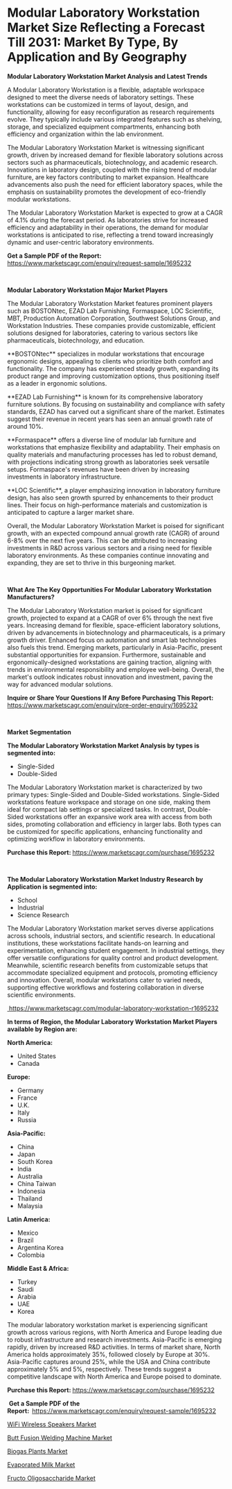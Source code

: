 <p><h1>Modular Laboratory Workstation Market Size Reflecting a Forecast Till 2031: Market By Type, By Application and By Geography</h1></p><p><strong>Modular Laboratory Workstation Market Analysis and Latest Trends</strong></p>
<p><p>A Modular Laboratory Workstation is a flexible, adaptable workspace designed to meet the diverse needs of laboratory settings. These workstations can be customized in terms of layout, design, and functionality, allowing for easy reconfiguration as research requirements evolve. They typically include various integrated features such as shelving, storage, and specialized equipment compartments, enhancing both efficiency and organization within the lab environment.</p><p>The Modular Laboratory Workstation Market is witnessing significant growth, driven by increased demand for flexible laboratory solutions across sectors such as pharmaceuticals, biotechnology, and academic research. Innovations in laboratory design, coupled with the rising trend of modular furniture, are key factors contributing to market expansion. Healthcare advancements also push the need for efficient laboratory spaces, while the emphasis on sustainability promotes the development of eco-friendly modular workstations.</p><p>The Modular Laboratory Workstation Market is expected to grow at a CAGR of 4.1% during the forecast period. As laboratories strive for increased efficiency and adaptability in their operations, the demand for modular workstations is anticipated to rise, reflecting a trend toward increasingly dynamic and user-centric laboratory environments.</p></p>
<p><strong>Get a Sample PDF of the Report:&nbsp;</strong> <a href="https://www.marketscagr.com/enquiry/request-sample/1695232?utm_campaign=1285&utm_medium=2&utm_source=Github&utm_content=ia&utm_term=18102024&utm_id=modular-laboratory-workstation">https://www.marketscagr.com/enquiry/request-sample/1695232</a></p>
<p>&nbsp;</p>
<p><strong>Modular Laboratory Workstation Major Market Players</strong></p>
<p><p>The Modular Laboratory Workstation Market features prominent players such as BOSTONtec, EZAD Lab Furnishing, Formaspace, LOC Scientific, MBT, Production Automation Corporation, Southwest Solutions Group, and Workstation Industries. These companies provide customizable, efficient solutions designed for laboratories, catering to various sectors like pharmaceuticals, biotechnology, and education.</p><p>**BOSTONtec** specializes in modular workstations that encourage ergonomic designs, appealing to clients who prioritize both comfort and functionality. The company has experienced steady growth, expanding its product range and improving customization options, thus positioning itself as a leader in ergonomic solutions.</p><p>**EZAD Lab Furnishing** is known for its comprehensive laboratory furniture solutions. By focusing on sustainability and compliance with safety standards, EZAD has carved out a significant share of the market. Estimates suggest their revenue in recent years has seen an annual growth rate of around 10%.</p><p>**Formaspace** offers a diverse line of modular lab furniture and workstations that emphasize flexibility and adaptability. Their emphasis on quality materials and manufacturing processes has led to robust demand, with projections indicating strong growth as laboratories seek versatile setups. Formaspace's revenues have been driven by increasing investments in laboratory infrastructure.</p><p>**LOC Scientific**, a player emphasizing innovation in laboratory furniture design, has also seen growth spurred by enhancements to their product lines. Their focus on high-performance materials and customization is anticipated to capture a larger market share.</p><p>Overall, the Modular Laboratory Workstation Market is poised for significant growth, with an expected compound annual growth rate (CAGR) of around 6-8% over the next five years. This can be attributed to increasing investments in R&D across various sectors and a rising need for flexible laboratory environments. As these companies continue innovating and expanding, they are set to thrive in this burgeoning market.</p></p>
<p>&nbsp;</p>
<p><strong>What Are The Key Opportunities For Modular Laboratory Workstation Manufacturers?</strong></p>
<p><p>The Modular Laboratory Workstation market is poised for significant growth, projected to expand at a CAGR of over 6% through the next five years. Increasing demand for flexible, space-efficient laboratory solutions, driven by advancements in biotechnology and pharmaceuticals, is a primary growth driver. Enhanced focus on automation and smart lab technologies also fuels this trend. Emerging markets, particularly in Asia-Pacific, present substantial opportunities for expansion. Furthermore, sustainable and ergonomically-designed workstations are gaining traction, aligning with trends in environmental responsibility and employee well-being. Overall, the market's outlook indicates robust innovation and investment, paving the way for advanced modular solutions.</p></p>
<p><strong>Inquire or Share Your Questions If Any Before Purchasing This Report:</strong> <a href="https://www.marketscagr.com/enquiry/pre-order-enquiry/1695232?utm_campaign=1285&utm_medium=2&utm_source=Github&utm_content=ia&utm_term=18102024&utm_id=modular-laboratory-workstation">https://www.marketscagr.com/enquiry/pre-order-enquiry/1695232</a></p>
<p>&nbsp;</p>
<p><strong>Market Segmentation</strong></p>
<p><strong>The Modular Laboratory Workstation Market Analysis by types is segmented into:</strong></p>
<p><ul><li>Single-Sided</li><li>Double-Sided</li></ul></p>
<p><p>The Modular Laboratory Workstation market is characterized by two primary types: Single-Sided and Double-Sided workstations. Single-Sided workstations feature workspace and storage on one side, making them ideal for compact lab settings or specialized tasks. In contrast, Double-Sided workstations offer an expansive work area with access from both sides, promoting collaboration and efficiency in larger labs. Both types can be customized for specific applications, enhancing functionality and optimizing workflow in laboratory environments.</p></p>
<p><strong>Purchase this Report:&nbsp;</strong><a href="https://www.marketscagr.com/purchase/1695232?utm_campaign=1285&utm_medium=2&utm_source=Github&utm_content=ia&utm_term=18102024&utm_id=modular-laboratory-workstation">https://www.marketscagr.com/purchase/1695232</a></p>
<p>&nbsp;</p>
<p><strong>The Modular Laboratory Workstation Market Industry Research by Application is segmented into:</strong></p>
<p><ul><li>School</li><li>Industrial</li><li>Science Research</li></ul></p>
<p><p>The Modular Laboratory Workstation market serves diverse applications across schools, industrial sectors, and scientific research. In educational institutions, these workstations facilitate hands-on learning and experimentation, enhancing student engagement. In industrial settings, they offer versatile configurations for quality control and product development. Meanwhile, scientific research benefits from customizable setups that accommodate specialized equipment and protocols, promoting efficiency and innovation. Overall, modular workstations cater to varied needs, supporting effective workflows and fostering collaboration in diverse scientific environments.</p></p>
<p><a href="https://www.marketscagr.com/modular-laboratory-workstation-r1695232?utm_campaign=1285&utm_medium=2&utm_source=Github&utm_content=ia&utm_term=18102024&utm_id=modular-laboratory-workstation">&nbsp;https://www.marketscagr.com/modular-laboratory-workstation-r1695232</a></p>
<p><strong>In terms of Region, the Modular Laboratory Workstation Market Players available by Region are:</strong></p>
<p>
    <p> <strong> North America: </strong>
        <ul>
            <li>United States</li>
            <li>Canada</li>
        </ul>
        </p> 
    <p> <strong> Europe: </strong>
        <ul>
            <li>Germany</li>
            <li>France</li>
            <li>U.K.</li>
            <li>Italy</li>
            <li>Russia</li>
        </ul>
        </p> 
    <p> <strong> Asia-Pacific: </strong>
        <ul>
            <li>China</li>
            <li>Japan</li>
            <li>South Korea</li>
            <li>India</li>
            <li>Australia</li>
            <li>China Taiwan</li>
            <li>Indonesia</li>
            <li>Thailand</li>
            <li>Malaysia</li>
        </ul>
        </p> 
    <p> <strong> Latin America: </strong>
        <ul>
            <li>Mexico</li>
            <li>Brazil</li>
            <li>Argentina Korea</li>
            <li>Colombia</li>
        </ul>
        </p> 
    <p> <strong> Middle East & Africa: </strong>
        <ul>
            <li>Turkey</li>
            <li>Saudi</li>
            <li>Arabia</li>
            <li>UAE</li>
            <li>Korea</li>
        </ul>
    </p>
    </p>
<p><p>The modular laboratory workstation market is experiencing significant growth across various regions, with North America and Europe leading due to robust infrastructure and research investments. Asia-Pacific is emerging rapidly, driven by increased R&D activities. In terms of market share, North America holds approximately 35%, followed closely by Europe at 30%. Asia-Pacific captures around 25%, while the USA and China contribute approximately 5% and 5%, respectively. These trends suggest a competitive landscape with North America and Europe poised to dominate.</p></p>
<p><strong>Purchase this Report: </strong><a href="https://www.marketscagr.com/purchase/1695232?utm_campaign=1285&utm_medium=2&utm_source=Github&utm_content=ia&utm_term=18102024&utm_id=modular-laboratory-workstation">https://www.marketscagr.com/purchase/1695232</a></p>
<p>&nbsp;<strong>Get a Sample PDF of the Report:&nbsp;&nbsp;</strong><a href="https://www.marketscagr.com/enquiry/request-sample/1695232?utm_campaign=1285&utm_medium=2&utm_source=Github&utm_content=ia&utm_term=18102024&utm_id=modular-laboratory-workstation">https://www.marketscagr.com/enquiry/request-sample/1695232</a></p>
<p><strong></strong></p>
<p><p><a href="https://www.linkedin.com/pulse/wifi-wireless-speakers-market-research-report-2024-2031-hannibex-771bf?utm_campaign=1285&utm_medium=2&utm_source=Github&utm_content=ia&utm_term=18102024&utm_id=modular-laboratory-workstation">WiFi Wireless Speakers Market</a></p><p><a href="https://issuu.com/reportprime-2/docs/butt-fusion-welding-machine-market-_121416b1e36e1d?utm_campaign=1285&utm_medium=2&utm_source=Github&utm_content=ia&utm_term=18102024&utm_id=modular-laboratory-workstation">Butt Fusion Welding Machine Market</a></p><p><a href="https://www.linkedin.com/pulse/strategic-insights-global-biogas-plants-market-trends-2024--mvztc?utm_campaign=1285&utm_medium=2&utm_source=Github&utm_content=ia&utm_term=18102024&utm_id=modular-laboratory-workstation">Biogas Plants Market</a></p><p><a href="https://www.linkedin.com/pulse/charting-future-comprehensive-analysis-global-evaporated-milk-su6ce?utm_campaign=1285&utm_medium=2&utm_source=Github&utm_content=ia&utm_term=18102024&utm_id=modular-laboratory-workstation">Evaporated Milk Market</a></p><p><a href="https://www.linkedin.com/pulse/fructo-oligosaccharide-market-innovations-trends-comprehensive-euhge?utm_campaign=1285&utm_medium=2&utm_source=Github&utm_content=ia&utm_term=18102024&utm_id=modular-laboratory-workstation">Fructo Oligosaccharide Market</a></p></p>